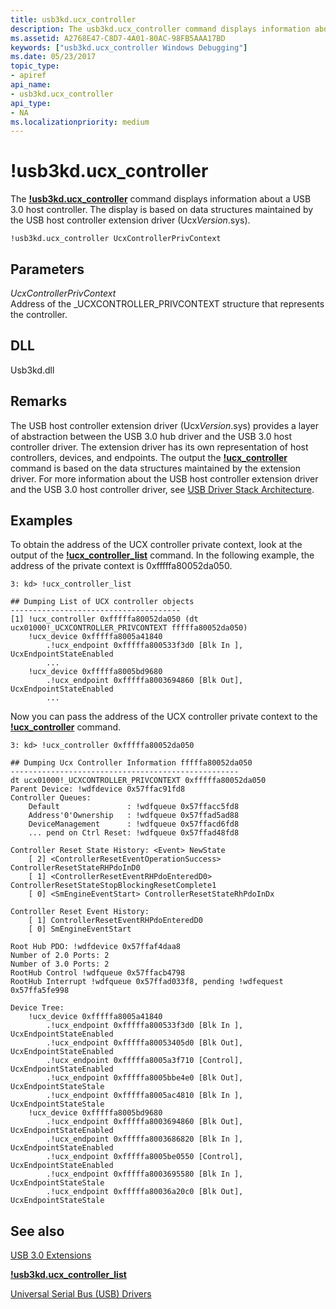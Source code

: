 ```yaml
---
title: usb3kd.ucx_controller
description: The usb3kd.ucx_controller command displays information about a USB 3.0 host controller. The display is based on data structures maintained by UcxVersion.sys.
ms.assetid: A2768E47-C8D7-4A01-80AC-98FB5AAA17BD
keywords: ["usb3kd.ucx_controller Windows Debugging"]
ms.date: 05/23/2017
topic_type:
- apiref
api_name:
- usb3kd.ucx_controller
api_type:
- NA
ms.localizationpriority: medium
---
```


# !usb3kd.ucx\_controller


The [**!usb3kd.ucx\_controller**](-usb3kd-device-info.md) command displays information about a USB 3.0 host controller. The display is based on data structures maintained by the USB host controller extension driver (Ucx*Version*.sys).

```dbgcmd
!usb3kd.ucx_controller UcxControllerPrivContext
```

## <span id="ddk__devobj_dbg"></span><span id="DDK__DEVOBJ_DBG"></span>Parameters


<span id="_______UcxControllerPrivContext______"></span><span id="_______ucxcontrollerprivcontext______"></span><span id="_______UCXCONTROLLERPRIVCONTEXT______"></span> *UcxControllerPrivContext*   
Address of the \_UCXCONTROLLER\_PRIVCONTEXT structure that represents the controller.

## <span id="DLL"></span><span id="dll"></span>DLL


Usb3kd.dll

Remarks
-------

The USB host controller extension driver (Ucx*Version*.sys) provides a layer of abstraction between the USB 3.0 hub driver and the USB 3.0 host controller driver. The extension driver has its own representation of host controllers, devices, and endpoints. The output the [**!ucx\_controller**](-usb3kd-device-info.md) command is based on the data structures maintained by the extension driver. For more information about the USB host controller extension driver and the USB 3.0 host controller driver, see [USB Driver Stack Architecture](https://docs.microsoft.com/windows-hardware/drivers/ddi/index).

Examples
--------

To obtain the address of the UCX controller private context, look at the output of the [**!ucx\_controller\_list**](-usb3kd-ucx-controller-list.md) command. In the following example, the address of the private context is 0xfffffa80052da050.

```dbgcmd
3: kd> !ucx_controller_list

## Dumping List of UCX controller objects
--------------------------------------
[1] !ucx_controller 0xfffffa80052da050 (dt ucx01000!_UCXCONTROLLER_PRIVCONTEXT fffffa80052da050)
    !ucx_device 0xfffffa8005a41840
        .!ucx_endpoint 0xfffffa800533f3d0 [Blk In ], UcxEndpointStateEnabled
        ...
    !ucx_device 0xfffffa8005bd9680
        .!ucx_endpoint 0xfffffa8003694860 [Blk Out], UcxEndpointStateEnabled
        ...
```

Now you can pass the address of the UCX controller private context to the [**!ucx\_controller**](-usb3kd-device-info.md) command.

```dbgcmd
3: kd> !ucx_controller 0xfffffa80052da050

## Dumping Ucx Controller Information fffffa80052da050
---------------------------------------------------
dt ucx01000!_UCXCONTROLLER_PRIVCONTEXT 0xfffffa80052da050
Parent Device: !wdfdevice 0x57ffac91fd8
Controller Queues:
    Default               : !wdfqueue 0x57ffacc5fd8
    Address'0'Ownership   : !wdfqueue 0x57ffad5ad88
    DeviceManagement      : !wdfqueue 0x57ffacd6fd8
    ... pend on Ctrl Reset: !wdfqueue 0x57ffad48fd8

Controller Reset State History: <Event> NewState 
    [ 2] <ControllerResetEventOperationSuccess> ControllerResetStateRHPdoInD0
    [ 1] <ControllerResetEventRHPdoEnteredD0> ControllerResetStateStopBlockingResetComplete1
    [ 0] <SmEngineEventStart> ControllerResetStateRhPdoInDx

Controller Reset Event History:
    [ 1] ControllerResetEventRHPdoEnteredD0
    [ 0] SmEngineEventStart

Root Hub PDO: !wdfdevice 0x57ffaf4daa8
Number of 2.0 Ports: 2
Number of 3.0 Ports: 2
RootHub Control !wdfqueue 0x57ffacb4798
RootHub Interrupt !wdfqueue 0x57ffad033f8, pending !wdfequest 0x57ffa5fe998

Device Tree:
    !ucx_device 0xfffffa8005a41840
        .!ucx_endpoint 0xfffffa800533f3d0 [Blk In ], UcxEndpointStateEnabled
        .!ucx_endpoint 0xfffffa80053405d0 [Blk Out], UcxEndpointStateEnabled
        .!ucx_endpoint 0xfffffa8005a3f710 [Control], UcxEndpointStateEnabled
        .!ucx_endpoint 0xfffffa8005bbe4e0 [Blk Out], UcxEndpointStateStale
        .!ucx_endpoint 0xfffffa8005ac4810 [Blk In ], UcxEndpointStateStale
    !ucx_device 0xfffffa8005bd9680
        .!ucx_endpoint 0xfffffa8003694860 [Blk Out], UcxEndpointStateEnabled
        .!ucx_endpoint 0xfffffa8003686820 [Blk In ], UcxEndpointStateEnabled
        .!ucx_endpoint 0xfffffa8005be0550 [Control], UcxEndpointStateEnabled
        .!ucx_endpoint 0xfffffa8003695580 [Blk In ], UcxEndpointStateStale
        .!ucx_endpoint 0xfffffa80036a20c0 [Blk Out], UcxEndpointStateStale
```

## <span id="see_also"></span>See also


[USB 3.0 Extensions](usb-3-extensions.md)

[**!usb3kd.ucx\_controller\_list**](-usb3kd-ucx-controller-list.md)

[Universal Serial Bus (USB) Drivers](https://docs.microsoft.com/windows-hardware/drivers/usbcon/)

 

 






